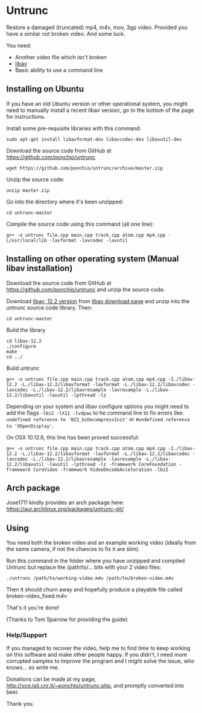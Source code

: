 Untrunc
=======

Restore a damaged (truncated) mp4, m4v, mov, 3gp video. Provided you have a similar not broken video. And some luck.

You need:

* Another video file which isn't broken
* [libav](https://libav.org/)
* Basic ability to use a command line

## Installing on Ubuntu

If you have an old Ubuntu version or other operational system, you might need to manually install a recent libav version, go to the bottom of the page for instructions.

Install some pre-requisite libraries with this command:

    sudo apt-get install libavformat-dev libavcodec-dev libavutil-dev

Download the source code from GitHub at https://github.com/ponchio/untrunc

    wget https://github.com/ponchio/untrunc/archive/master.zip

Unzip the source code:

    unzip master.zip

Go into the directory where it's been unzipped:

    cd untrunc-master

Compile the source code using this command (all one line):

    g++ -o untrunc file.cpp main.cpp track.cpp atom.cpp mp4.cpp -L/usr/local/lib -lavformat -lavcodec -lavutil


## Installing on other operating system (Manual libav installation)

Download the source code from GitHub at https://github.com/ponchio/untrunc and unzip the source code.
    
Download [libav, 12.2 version](http://libav.org/releases/libav-12.2.tar.xz) from [libav download page](http://libav.org/download.html) and unzip into the untrunc source code library. Then:

    cd untrunc-master

Build the library

    cd libav-12.2
    ./configure
    make
    cd ../

Build untrunc

    g++ -o untrunc file.cpp main.cpp track.cpp atom.cpp mp4.cpp -I./libav-12.2 -L./libav-12.2/libavformat -lavformat -L./libav-12.2/libavcodec -lavcodec -L./libav-12.2/libavresample -lavresample -L./libav-12.2/libavutil -lavutil -lpthread -lz

Depending on your system and libav configure options you might need to add the flags `-lbz2 -lX11 -lvdpau` to he command line to fix errors like: `undefined reference to 'BZ2_bzDecompressInit'` or `#undefined reference to 'XOpenDisplay'`.

On OSX 10.12.6, this line has been proved successful:

    g++ -o untrunc file.cpp main.cpp track.cpp atom.cpp mp4.cpp -I./libav-12.2 -L./libav-12.2/libavformat -lavformat -L./libav-12.2/libavcodec -lavcodec -L./libav-12.2/libavresample -lavresample -L./libav-12.2/libavutil -lavutil -lpthread -lz -framework CoreFoundation -framework CoreVideo -framework VideoDecodeAcceleration -lbz2



## Arch package

Jose1711 kindly provides an arch package here: https://aur.archlinux.org/packages/untrunc-git/

## Using

You need both the broken video and an example working video (ideally from the same camera, if not the chances to fix it are slim).

Run this command in the folder where you have unzipped and compiled Untrunc but replace the /path/to/... bits with your 2 video files:

    ./untrunc /path/to/working-video.m4v /path/to/broken-video.m4v

Then it should churn away and hopefully produce a playable file called broken-video_fixed.m4v

That's it you're done!

(Thanks to Tom Sparrow for providing the guide)


### Help/Support

If you managed to recover the video, help me to find time to keep working on this software and make other people happy.
If you didn't, I need more corrupted samples to improve the program and I might solve the issue, who knows... so write me.

Donations can be made at my page, http://vcg.isti.cnr.it/~ponchio/untrunc.php, and promptly converted into beer.

Thank you.
